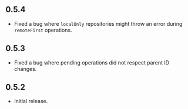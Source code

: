 ## 0.5.4
* Fixed a bug where `localOnly` repositories might throw an error during `remoteFirst` operations.

## 0.5.3

* Fixed a bug where pending operations did not respect parent ID changes.

## 0.5.2

* Initial release.
